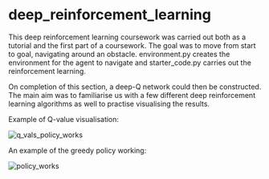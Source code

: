 # deep_reinforcement_learning
This deep reinforcement learning coursework was carried out both as a tutorial and the first part of a coursework. The goal was to move from start to goal, navigating around an obstacle. environment.py creates the environment for the agent to navigate and starter_code.py carries out the reinforcement learning.

On completion of this section, a deep-Q network could then be constructed. The main aim was to familiarise us with a few different deep reinforcement learning algorithms as well to practise visualising the results.

Example of Q-value visualisation:

![q_vals_policy_works](https://user-images.githubusercontent.com/73748574/104966353-96a2ed00-59d8-11eb-9a9d-8b107c968710.png)

An example of the greedy policy working:

![policy_works](https://user-images.githubusercontent.com/73748574/104966306-73783d80-59d8-11eb-837a-876a8330508c.png)
